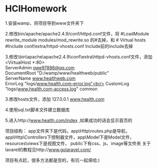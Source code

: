# HCIHomework
1.安装wamp，将项目导到www文件夹下

2.修改bin/apache/apache2.4.9/conf/httpd.conf文件，将
\#LoadModule rewrite_module modules/mod_rewrite.so
的#去掉，和
\# Virtual hosts
\#Include conf/extra/httpd-vhosts.conf
Include前的include去掉

3.修改\bin\apache\apache2.4.9\conf\extra\httpd-vhosts.conf文件，添加<br/>
<VirtualHost *:80> <br/>
    ServerAdmin qwe97886@qq.com<br/>
    DocumentRoot "D:/wamp/www/healthweb/public"<br/>
    ServerName www.healthweb.com<br/>
    ErrorLog "logs/www.health.com-error.log"<br/>
    CustomLog "logs/www.health.com-access.log" common<br/>
</VirtualHost>

3.修改hosts文件，添加
127.0.0.1 www.health.com

4.使用sql.txt脚本文件建立数据库

5.进入http://www.health.com/index ,如果成功的话会显示首页的

项目结构：
  app文件夹下是代码，app\Http\routes.php是导航，app\Http\Controllers下控制器文件，app\Model下是Model文件，resources\views下是视图文件，
  public下有css、js、image等文件夹
关于lavarel的教程见http://www.golaravel.com/

项目有点赶，很多方法都是空的，有坑一起填哈:)
